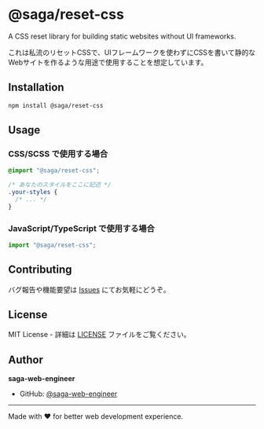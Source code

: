 # @saga/reset-css

A CSS reset library for building static websites without UI frameworks.

これは私流のリセットCSSで、UIフレームワークを使わずにCSSを書いて静的なWebサイトを作るような用途で使用することを想定しています。

## Installation

```bash
npm install @saga/reset-css
```

## Usage

### CSS/SCSS で使用する場合

```css
@import "@saga/reset-css";

/* あなたのスタイルをここに記述 */
.your-styles {
  /* ... */
}
```

### JavaScript/TypeScript で使用する場合

```javascript
import "@saga/reset-css";
```

## Contributing

バグ報告や機能要望は [Issues](https://github.com/saga-web-engineer/saga-reset-css/issues) にてお気軽にどうぞ。

## License

MIT License - 詳細は [LICENSE](LICENSE) ファイルをご覧ください。

## Author

**saga-web-engineer**
- GitHub: [@saga-web-engineer](https://github.com/saga-web-engineer)

---

Made with ❤️ for better web development experience.
